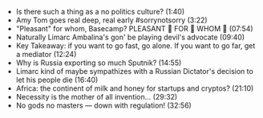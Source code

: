 - Is there such a thing as a no politics culture? (1:40)
- Amy Tom goes real deep, real early #sorrynotsorry (3:22)
- "Pleasant" for whom, Basecamp? PLEASANT 👏 FOR 👏 WHOM 👏 (07:54)
- Naturally Limarc Ambalina's gon' be playing devil's advocate (09:40)
- Key Takeaway: if you want to go fast, go alone. If you want to go far, get a mediator (12:24)
- Why is Russia exporting so much Sputnik? (14:55)
- Limarc kind of maybe sympathizes with a Russian Dictator's decision to let his people die (16:40)
- Africa: the continent of milk and honey for startups and cryptos? (21:10)
- Necessity is the mother of all invention... (29:32)
- No gods no masters — down with regulation! (32:56)